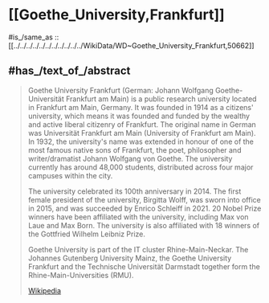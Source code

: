 ﻿---
archives_at: '[[_Standards/WikiData/WD~University_Archives_Frankfurt,28737436]]'
BHCL_UUID: 0c1cc01c-b35a-4d8b-ab2e-8bbe99d813a3
child_organization_unit:
- '[[_Standards/WikiData/WD~Q119140560,119140560]]'
- '[[_Standards/WikiData/WD~Q124397890,124397890]]'
Commons_category: "Johann Wolfgang Goethe-Universität Frankfurt am Main"
Commons_gallery: "Goethe-Universität Frankfurt am Main"
coordinate_location: "Point(8.66944 50.12791)"
country: '[[_Standards/WikiData/WD~Germany,183]]'
count_of_students: 43461
described_by_source: '[[_Standards/WikiData/WD~Open_GLAM_Survey,73357989]]'
Facebook_username: goetheuni
field_of_work: '[[_Standards/WikiData/WD~performing_arts,184485]]'
has_id_wikidata: Q50662
has_part_s_:
- '[[_Standards/WikiData/WD~University_Library_Johann_Christian_Senckenberg,875587]]'
- '[[_Standards/WikiData/WD~Universitätsklinikum_Frankfurt_am_Main,2496384]]'
- '[[_Standards/WikiData/WD~University_Archives_Frankfurt,28737436]]'
- '[[_Standards/WikiData/WD~Goethe_Universität_Frankfurt_am_Main_Fachbereich_01_Rechtswissenschaft,101262554]]'
- '[[_Standards/WikiData/WD~Goethe_Universität_Frankfurt_am_Main_Fachbereich_02_Wirtschaftswissenschaften,101262559]]'
- '[[_Standards/WikiData/WD~Goethe_Universität_Frankfurt_am_Main_Fachbereich_04_Erziehungswissenschaften,101262574]]'
- '[[_Standards/WikiData/WD~Goethe_Universität_Frankfurt_am_Main_Fachbereich_05_Psychologie_und_Sportwissenschaften,101262580]]'
- '[[_Standards/WikiData/WD~Goethe_Universität_Frankfurt_am_Main_Fachbereich_08_Philosophie_und_Geschichtswissenschaften,101262588]]'
- '[[_Standards/WikiData/WD~Goethe_Universität_Frankfurt_am_Main_Fachbereich_09_Sprach_und_Kulturwissenschaften,101262594]]'
- '[[_Standards/WikiData/WD~Goethe_Universität_Frankfurt_am_Main_Fachbereich_10_Neuere_Philologien,101262599]]'
- '[[_Standards/WikiData/WD~Goethe_Universität_Frankfurt_am_Main_Fachbereich_11_Geowissenschaften_Geographie,101262607]]'
- '[[_Standards/WikiData/WD~Goethe_Universität_Frankfurt_am_Main_Fachbereich_12_Informatik_und_Mathematik,101262613]]'
- '[[_Standards/WikiData/WD~Goethe_Universität_Frankfurt_am_Main_Fachbereich_13_Physik,101262620]]'
- '[[_Standards/WikiData/WD~Goethe_Universität_Frankfurt_am_Main_Fachbereich_14_Biochemie_Chemie_und_Pharmazie,101262627]]'
- '[[_Standards/WikiData/WD~Goethe_Universität_Frankfurt_am_Main_Fachbereich_15_Biowissenschaften,101262636]]'
- '[[_Standards/WikiData/WD~Goethe_Universität_Frankfurt_am_Main_Fachbereich_16_Medizin,101262643]]'
- '[[_Standards/WikiData/WD~Goethe_Universität_Frankfurt_am_Main_Fachbereich_06a_Evangelische_Theologie,117313036]]'
- '[[_Standards/WikiData/WD~Goethe_Universität_Frankfurt_am_Main_Fachbereich_06b_Katholische_Theologie,117313068]]'
- '[[_Standards/WikiData/WD~Q119140560,119140560]]'
- '[[_Standards/WikiData/WD~Q124397890,124397890]]'
headquarters_location: '[[_Standards/WikiData/WD~Jügelhaus,23700361]]'
image: "http://commons.wikimedia.org/wiki/Special:FilePath/Frankfurt%20Bockenheim%20J%C3%BCgelhaus%2022.jpg"
inception: "1914-10-16T00:00:00Z"
instance_of:
- '[[_Standards/WikiData/WD~local_Internet_registry,641347]]'
- '[[_Standards/WikiData/WD~public_university,875538]]'
- '[[_Standards/WikiData/WD~comprehensive_university,1767829]]'
- '[[_Standards/WikiData/WD~organization,43229]]'
IPv4_routing_prefix: 141.2.0.0/16
ISNI:
- 0000000121713008
- 0000000419369721
located_in_the_administrative_territorial_entity: '[[_Standards/WikiData/WD~Frankfurt,1794]]'
logo_image: "http://commons.wikimedia.org/wiki/Special:FilePath/Logo-Goethe-University-Frankfurt-am-Main.svg"
member_of:
- '[[_Standards/WikiData/WD~arXiv,118398]]'
- '[[_Standards/WikiData/WD~European_University_Association,868940]]'
- "[[_Standards/WikiData/WD~German_Rectors'_Conference,880981]]"
- '[[_Standards/WikiData/WD~Franco_German_University,1201755]]'
- '[[_Standards/WikiData/WD~RIPE_Network_Coordination_Centre,1504968]]'
- '[[_Standards/WikiData/WD~Informationsdienst_Wissenschaft,1559701]]'
- '[[_Standards/WikiData/WD~German_University_Sports_Federation,1618604]]'
- '[[_Standards/WikiData/WD~Verein_zur_Förderung_eines_Deutschen_Forschungsnetzes,2514863]]'
- '[[_Standards/WikiData/WD~ORCID,_Inc.,19861084]]'
- '[[_Standards/WikiData/WD~German_National_Research_Data_Infrastructure_(NFDI)_e.V.,105757481]]'
named_after: '[[_Standards/WikiData/WD~Johann_Wolfgang_von_Goethe,5879]]'
native_label: Goethe-Universität
official_website: "https://www.goethe-university-frankfurt.de/"
owner_of:
- '[[_Standards/WikiData/WD~AfE_Turm,381996]]'
- '[[_Standards/WikiData/WD~IG_Farben_Building,663140]]'
- '[[_Standards/WikiData/WD~Campus_Riedberg,1031682]]'
- '[[_Standards/WikiData/WD~Campus_Bockenheim,1031680]]'
- '[[_Standards/WikiData/WD~Campus_Westend,1031693]]'
P8189: 987007269473805171
partnership_with: '[[_Standards/WikiData/WD~Chulalongkorn_University,855730]]'
replaces: '[[_Standards/WikiData/WD~Q414328,414328]]'
social_media_followers: 24937
X_Twitter_username: goetheuni
---

# [[Goethe_University,Frankfurt]] 

#is_/same_as :: [[../../../../../../../../../../../WikiData/WD~Goethe_University_Frankfurt,50662]] 

## #has_/text_of_/abstract 

> Goethe University Frankfurt (German: Johann Wolfgang Goethe-Universität Frankfurt am Main) is a public research university located in Frankfurt am Main, Germany. It was founded in 1914 as a citizens' university, which means it was founded and funded by the wealthy and active liberal citizenry of Frankfurt. The original name in German was Universität Frankfurt am Main (University of Frankfurt am Main). In 1932, the university's name was extended in honour of one of the most famous native sons of Frankfurt, the poet, philosopher and writer/dramatist Johann Wolfgang von Goethe. The university currently has around 48,000 students, distributed across four major campuses within the city.
>
> The university celebrated its 100th anniversary in 2014. The first female president of the university, Birgitta Wolff, was sworn into office in 2015, and was succeeded by Enrico Schleiff in 2021. 20 Nobel Prize winners have been affiliated with the university, including Max von Laue and Max Born. The university is also affiliated with 18 winners of the Gottfried Wilhelm Leibniz Prize.
>
> Goethe University is part of the IT cluster Rhine-Main-Neckar. The Johannes Gutenberg University Mainz, the Goethe University Frankfurt and the Technische Universität Darmstadt together form the Rhine-Main-Universities (RMU).
>
> [Wikipedia](https://en.wikipedia.org/wiki/Goethe%20University%20Frankfurt) 



